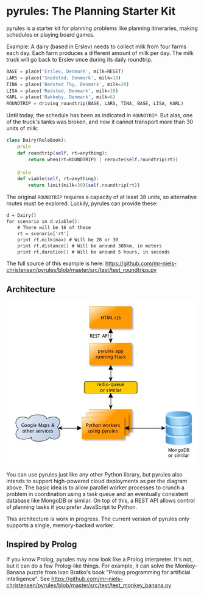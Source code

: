 pyrules: The Planning Starter Kit
=======
pyrules is a starter kit for planning problems like planning itineraries, making schedules or playing board games.

Example:
A dairy (based in Erslev) needs to collect milk from four farms each day.
Each farm produces a different amount of milk per day.
The milk truck will go back to Erslev once during its daily roundtrip.
```python
BASE = place('Erslev, Denmark', milk=RESET)
LARS = place('Snedsted, Denmark', milk=18)
TINA = place('Bedsted Thy, Denmark', milk=20)
LISA = place('Redsted, Denmark', milk=10)
KARL = place('Rakkeby, Denmark', milk=6)
ROUNDTRIP = driving_roundtrip(BASE, LARS, TINA, BASE, LISA, KARL)
```

Until today, the schedule has been as indicated in ```ROUNDTRIP```.
But alas, one of the truck's tanks was broken, and now it cannot
transport more than 30 units of milk:
```python
class Dairy(RuleBook):
    @rule
    def roundtrip(self, rt=anything):
        return when(rt=ROUNDTRIP) | reroute(self.roundtrip(rt))

    @rule
    def viable(self, rt=anything):
        return limit(milk=30)(self.roundtrip(rt))
```

The original ```ROUNDTRIP``` requires a capacity of at least 38 units, so alternative routes must be explored.
Luckily, pyrules can provide these:
```
d = Dairy()
for scenario in d.viable():
    # There will be 16 of these
    rt = scenario['rt']
    print rt.milk(max) # Will be 28 or 30
    print rt.distance() # Will be around 380km, in meters
    print rt.duration() # Will be around 5 hours, in seconds
```

The full source of this example is here: https://github.com/mr-niels-christensen/pyrules/blob/master/src/test/test_roundtrips.py

## Architecture

![Architecture diagram](docs/psk-diagram.jpg?raw=true)

You can use pyrules just like any other Python library, but pyrules also intends to support high-powered cloud deployments as per the diagram above. The basic idea is to allow parallel worker processes to crunch a problem in coordination using a task queue and an eventually consistent database like MongoDB or similar.
On top of this, a REST API allows control of planning tasks
if you prefer JavaScript to Python.

This architecture is work in progress. The current version of pyrules only supports a single, memory-backed worker.

## Inspired by Prolog


If you know Prolog, pyrules may now look like a Prolog interpreter. 
It's not, but it can do a few Prolog-like things.
For example, it can solve the Monkey-Banana puzzle from Ivan Bratko's book "Prolog
programming for artificial intelligence".
See https://github.com/mr-niels-christensen/pyrules/blob/master/src/test/test_monkey_banana.py
